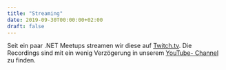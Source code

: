 ```yaml
---
title: "Streaming"
date: 2019-09-30T00:00:00+02:00
draft: false
---
```


Seit ein paar .NET Meetups streamen wir diese auf [Twitch.tv](https://www.twitch.tv/dotnetdevsat). Die Recordings sind mit ein wenig Verzögerung in unserem [YouTube- Channel](https://www.youtube.com/channel/UCuf0V0imn7bI_wST2fEHgXQ) zu finden.